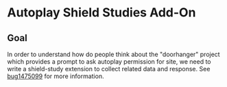 # Autoplay Shield Studies Add-On

## Goal
In order to understand how do people think about the "doorhanger" project which provides a prompt to ask autoplay permission for site, we need to write a shield-study extension to collect related data and response. See [bug1475099](https://bugzilla.mozilla.org/show_bug.cgi?id=1475099) for more information.
